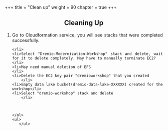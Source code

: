 +++
title = "Clean up"
weight = 90
chapter = true
+++
<center><h2>Cleaning Up</h2></center>

<div style="text-align: justify">
    <ol>
    <li>Go to Cloudformation service, you will see stacks that were completed successfully.
    
    </li>
    <li>Select "Dremio-Modernization-Workshop" stack and delete, wait for it to delete completely. May have to manually terminate EC2?
    </li>
    <li>May need manual deletion of EFS
    </li>
    <li>Delete the EC2 key pair "dremioworkshop" that you created 
        </li>
    <li>Empty data lake bucket(dremio-data-lake-XXXXXX) created for the workshop</li>
    <li>Select "dremio-workshop" stack and delete
        </li>
        
    
    
    </ol>
    <ul>
       </ul>
</div>
